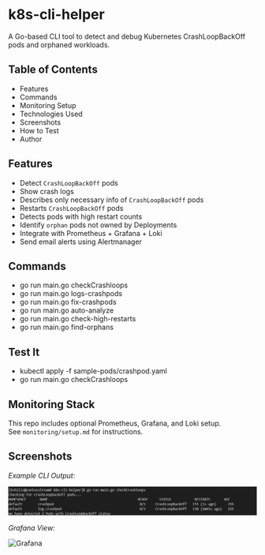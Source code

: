 # k8s-cli-helper
A Go-based CLI tool to detect and debug Kubernetes CrashLoopBackOff pods and orphaned workloads.

## Table of Contents
- Features
- Commands
- Monitoring Setup
- Technologies Used
- Screenshots
- How to Test
- Author

## Features
- Detect `CrashLoopBackOff` pods
- Show crash logs 
- Describes only necessary info of `CrashLoopBackOff` pods
- Restarts `CrashLoopBackOff` pods
- Detects pods with high restart counts
- Identify `orphan` pods not owned by Deployments
- Integrate with Prometheus + Grafana + Loki
- Send email alerts using Alertmanager


##  Commands

- go run main.go checkCrashloops
- go run main.go logs-crashpods
- go run main.go fix-crashpods
- go run main.go auto-analyze
- go run main.go check-high-restarts
- go run main.go find-orphans


## Test It

- kubectl apply -f sample-pods/crashpod.yaml
- go run main.go checkCrashloops

## Monitoring Stack

This repo includes optional Prometheus, Grafana, and Loki setup.  
See `monitoring/setup.md` for instructions.

## Screenshots

_Example CLI Output:_

![CrashLoop CLI](./screenshots/Crashpods.png)

_Grafana View:_

![Grafana](./screenshots/grafana.png)


